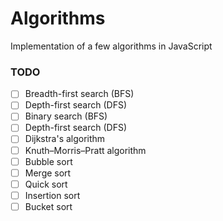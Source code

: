 # Algorithms

Implementation of a few algorithms in JavaScript

### TODO

- [ ] Breadth-first search (BFS)
- [ ] Depth-first search (DFS)
- [ ] Binary search (BFS)
- [ ] Depth-first search (DFS)
- [ ] Dijkstra's algorithm
- [ ] Knuth–Morris–Pratt algorithm
- [ ] Bubble sort
- [ ] Merge sort
- [ ] Quick sort
- [ ] Insertion sort
- [ ] Bucket sort
